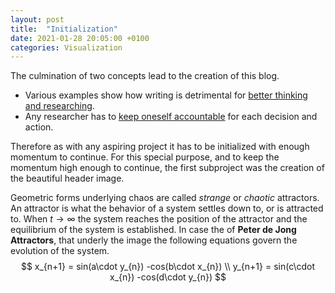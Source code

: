 ```yaml
---
layout: post
title:  "Initialization"
date: 2021-01-28 20:05:00 +0100
categories: Visualization
---
```


The culmination of two concepts lead to the creation of this blog.

- Various examples show how writing is detrimental for [better thinking and researching](http://gregorygundersen.com/blog/2020/01/12/why-research-blog/).
- Any researcher has to [keep oneself accountable](https://en.wikipedia.org/wiki/Skin_in_the_Game_(book)) for each decision and action. 

Therefore as with any aspiring project it has to be initialized with enough momentum to continue. For this special purpose, and to keep the momentum high enough to continue, the first subproject was the creation of the beautiful header image.

Geometric forms underlying chaos are called *strange* or *chaotic* attractors. An attractor is what the behavior of a system settles down to, or is attracted to. When $t \rightarrow \infty$ the system reaches the position of the attractor and the equilibrium of the system is established. In case the of **Peter de Jong Attractors**, that underly the image the following equations govern the evolution of the system.
$$
x_{n+1} = sin(a\cdot y_{n}) -cos(b\cdot x_{n}) \\
y_{n+1} = sin(c\cdot x_{n}) -cos(d\cdot y_{n})
$$
